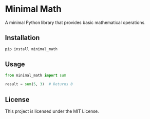 # Minimal Math

A minimal Python library that provides basic mathematical operations.

## Installation

```bash
pip install minimal_math
```

## Usage

```python
from minimal_math import sum

result = sum(5, 3)  # Returns 8
```

## License

This project is licensed under the MIT License.
